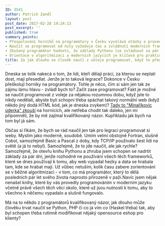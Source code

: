 ```yaml
---
ID: 3541
author: Patrick Zandl
layout: post
post_date: 2017-02-28 19:24:13
post_excerpt: ''
published: true
summary_points:
- Přespolování horníků na programátory v Česku vyvolává otázky o proveditelnosti.
- Naučit se programovat od nuly vyžaduje čas a zvládnutí moderních frameworků.
- Zkušený programátor hodnotí, že základy Pythonu lze zvládnout za pár dní.
- Orientace v algoritmizaci a moderních jazycích je klíčová pro praktické využití.
title: Za jak dlouho se člověk naučí z voleje programovat, když to před tím nikdy nedělal?
---
```


<p>Dneska se tolik nakecá o tom, že lidi, kteří dělají práci, za kterou se neplatí dost, mají přesedlat. Jenže je to taková legrace? Dokonce v Česku přeškolují horníky na programátory. Tohle je něco, čím si sám jen tak ze zájmu lámu hlavu - zvládl bych to? Začít zase programovat? Fakt je možné se naučit programovat z voleje za nějakou rozumnou dobu, když jste to nikdy nedělali, abyste byli schopni třeba spáchat takový normální web (když někdo jiný dodá HTML kód, jak je dneska zvykem)? <a href="http://finance.idnes.cz/hornici-z-okd-se-preskoluji-na-it-specialisty-fa4-/viteze.aspx?c=A161207_113619_viteze_mrs">Tady to "Minaříkovic úderka" zkouší</a> na hornících, ale netřeba chodit tak daleko, jen mi připomněli, že by mě zajímal kvalifikovaný názor. Kupříkladu jak bych na tom byl já sám.</p>

<p>Občas si říkám, že bych se rád naučil jen tak pro legraci programovat si weby. Myslím jako moderně, soudobě. Umím velmi obstojně Fortran, slušně Cobol, samozřejmě Basic a Pascal z doby, kdy TCP/IP používalo šest lidí na světě (a já to nebyl). Samozřejmě, že to jde naučit, ale jak rychle? Samozřejmě, že otevřu knihu Pythonu a zhruba jsem schopen se nadrtit základy za pár dní, jenže rozhodně ne používání všech těch frameworků, které se dnes používají k tomu, aby web vypadal hezky a data se hrabala tam, kde se hrabat mají. Už vůbec netuším, kolik času zabere zorientování se v běžné algoritmizaci - v tom, co má programátor, který to dělá posledních pár let svého života naprosto přirozeně v paži.Navíc jsem nějak nenašel knihy, které by vás provedly programováním v moderním jazyku včetně právě všech těch věcí okolo, které už jsou nutností k tomu, aby to všechno k něčemu vypadalo a slušně fungovalo.</p>

<p>Má na to někdo z programátorů kvalifikovaný názor, jak dlouho může člověku trvat naučit se Python, PHP či co já vím co (Haskel třeba) tak, aby byl schopen třeba rutinně modifikovat nějaký opensource eshop pro klienty?</p>